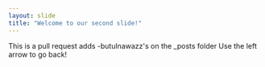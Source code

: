 ```yaml
---
layout: slide
title: "Welcome to our second slide!"
---
```

This is a pull request adds -butulnawazz's on the _posts folder
Use the left arrow to go back!
